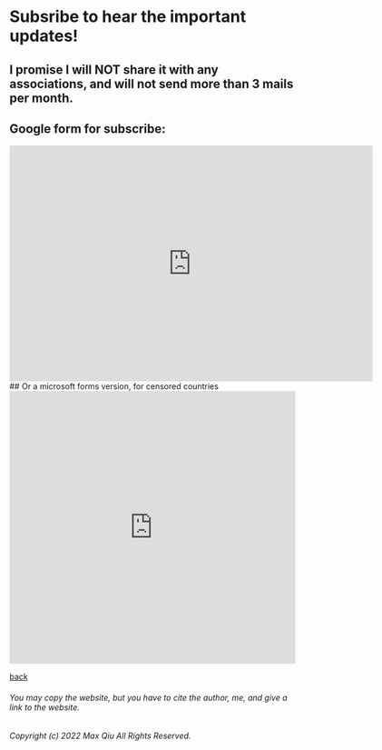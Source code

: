 # Subsribe to hear the important updates!
## I promise I will NOT share it with any associations, and will not send more than 3 mails per month.
## Google form for subscribe: 
<iframe src="https://docs.google.com/forms/d/e/1FAIpQLSeSb3Gkf6D1OV2wodMGrZGpNHIPdug9fxF7dDooa0-EUWwRHw/viewform?embedded=true" width="640" height="415" frameborder="0" marginheight="0" marginwidth="0">Loading</iframe>
## Or a microsoft forms version, for censored countries
<iframe width="640px" height="480px" src="https://forms.office.com/Pages/ResponsePage.aspx?id=DQSIkWdsW0yxEjajBLZtrQAAAAAAAAAAAAYAAAx90HpURFIzR080VjQzREdYV0RTMTU2TjBJMjZNVC4u&embed=true" frameborder="0" marginwidth="0" marginheight="0" style="border: none; max-width:100%; max-height:100vh" allowfullscreen webkitallowfullscreen mozallowfullscreen msallowfullscreen> </iframe>

[back](https://qqiumax.github.io/home/)

###### You may copy the website, but you have to cite the author, me, and give a link to the website.

###### Copyright (c) 2022 Max Qiu All Rights Reserved.